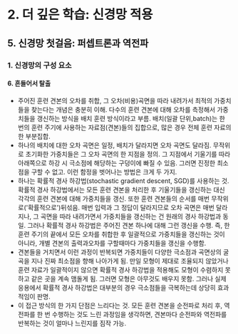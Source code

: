 # 2. 더 깊은 학습: 신경망 적용
## 5. 신경망 첫걸음: 퍼셉트론과 역전파
### 1. 신경망의 구성 요소
#### 6. 흔들어서 탈출
- 주어진 훈련 견본의 오차를 취합, 그 오차(비용)곡면을 따라 내려가서 최적의 가중치들을 찾는다는 개념은 충분히 이해. 다수의 훈련 견본에 대해 오차를 측정해서 가중치들을 갱신하는 방식을 배치 훈련 방식이라고 부름. 배치(일괄 단위,batch)는 한 번의 훈련 주기에 사용하는 자료점(견본)들의 집합으로, 많은 경우 전체 훈련 자료의 한 부분집합.
- 하나의 배치에 대한 오차 곡면은 일정, 배치가 달라지면 오차 곡면도 달라짐. 무작위로 초기화한 가중치들은 그 오차 곡면의 한 지점을 정의. 그 지점에서 기울기를 따라 아래쪽으로 하강 시 극소점에 해당하는 구덩이에 빠질 수 있음. 그러면 진정한 최소점을 구할 수 없고. 이런 함정을 벗어나는 방법은 크게 두 가지.
- 하나는 확률적 경사 하강법(stochastic gradient descent, SGD)를 사용하는 것. 확률적 경사 하강법에서는 모든 훈련 견본을 처리한 후 기울기들을 갱신하는 대신 각각의 훈련 견본에 대해 가중치들을 갱신. 또한 훈련 견본들의 순서를 매번 무작위로('확률적으로')뒤섞음. 매번 입력과 그 정답이 달라지므로 오차 곡면은 매번 달라지나, 그 곡면을 따라 내려가면서 가중치들을 갱신하는 건 원래의 경사 하강법과 동일. 그러나 확률적 경사 하강법은 주어진 견본 하나에 대해 그런 갱신을 수행. 즉, 한 훈련 주기의 끝에서 모든 오차를 취합한 후 일괄적으로 가중치들을 갱신하는 것이 아니라, 개별 견본의 출력과오차를 구할때마다 가중치들을 갱신을 수행함.
- 견본들을 거치면서 이런 과정이 반복되면 가중치들이 다양한 극소점과 곡면상의 굴곡을 지나 진짜 최소점을 향해 나아가게 됨. 만일 모형이 제대로 조율되지 않았거나 훈련 자료가 일괄적이지 않으면 확률적 경사 하강법을 적용해도 모형이 수렴하지 못하고 같은 곳을 계속 맴돌게 됨. 그러면 모형은 아무것도 배우지 못함. 그러나 실제 응용에서 확률적 경사 하강법은 대부분의 경우 극소점들을 극복하는데 상당히 효과적임이 판명.
- 이 접근 방식의 한 가지 단점은 느리다는 것. 모든 훈련 견본을 순전파로 처리 후, 역전파를 한 번 수행하는 것도 느린 과정임을 생각하면, 견본마다 순전파와 역전파를 반복하는 것이 얼마나 느린지를 짐작 가능.